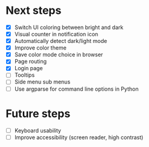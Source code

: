 # Next steps

- [x] Switch UI coloring between bright and dark
- [x] Visual counter in notification icon
- [x] Automatically detect dark/light mode
- [x] Improve color theme
- [x] Save color mode choice in browser
- [x] Page routing
- [x] Login page
- [ ] Tooltips
- [ ] Side menu sub menus
- [ ] Use argparse for command line options in Python

# Future steps

- [ ] Keyboard usability
- [ ] Improve accessibility (screen reader, high contrast)
